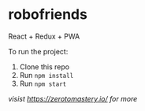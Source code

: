 # robofriends
React + Redux + PWA 

To run the project: 

1. Clone this repo
2. Run `npm install`
3. Run `npm start`

*visist https://zerotomastery.io/ for more*


